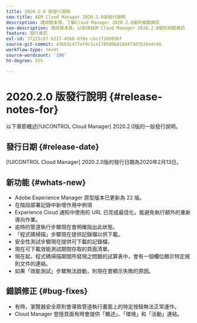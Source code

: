 ```yaml
---
title: 2020.2.0 版發行說明
seo-title: AEM Cloud Manager 2020.2.0版發行說明
description: 請詳閱本頁，了解Cloud Manager 2020.2.0版的相關資訊
seo-description: 請詳閱本頁，以取得AEM Cloud Manager 2020.2.0版的相關資訊
feature: 發行資訊
exl-id: 3f225c07-b217-4568-8f8e-cbc1f20989bf
source-git-commit: 43bb3c477ef9c1ce178509b8180479d7616edc66
workflow-type: tm+mt
source-wordcount: '196'
ht-degree: 55%

---
```


# 2020.2.0 版發行說明 {#release-notes-for}

以下章節概述[!UICONTROL Cloud Manager] 2020.2.0版的一般發行說明。

## 發行日期 {#release-date}

[!UICONTROL Cloud Manager] 2020.2.0版的發行日期為2020年2月13日。

## 新功能 {#whats-new}

* Adobe Experience Manager 原型版本已更新為 22 版。
* 在階段部署記錄中新增作用中例項
* Experience Cloud 通知中使用的 URL 已完成最佳化，能避免執行額外的重新導向作業。
* 逾時的管道執行步驟現在會明確指出此狀態。
* 「程式碼掃描」步驟現在提供記錄檔以供下載。
* 安全性測試步驟現在提供可下載的記錄檔。
* 現在可下載效能測試期間存取的頁面清單。
* 現在起，程式碼掃描期間所發現之問題的試算表中，會有一個欄位顯示特定規則文件的連結。
* 如果「效能測試」步驟無法啟動，則現在會顯示失敗的原因。

## 錯誤修正 {#bug-fixes}

* 有時，瀏覽器安全原則會導致管道執行畫面上的特定按鈕無法正常運作。
* Cloud Manager 登陸頁面有時會提供「概述」、「環境」和「活動」連結。
